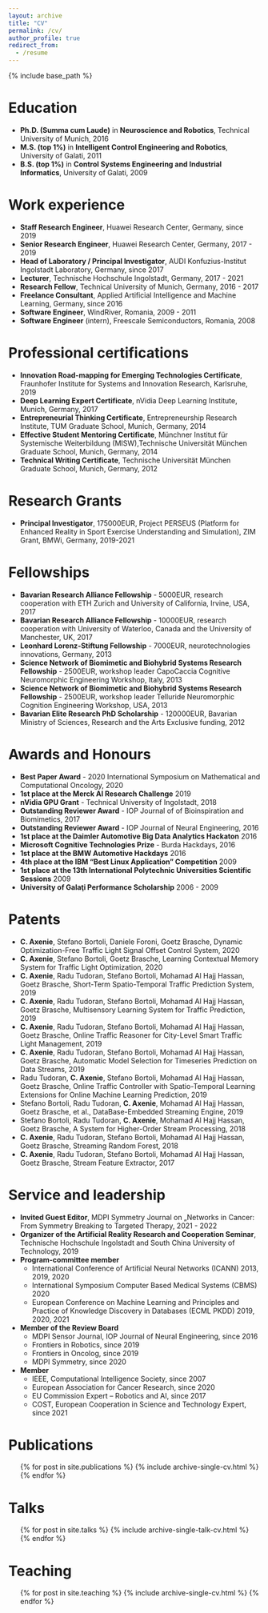 ```yaml
---
layout: archive
title: "CV"
permalink: /cv/
author_profile: true
redirect_from:
  - /resume
---
```


{% include base_path %}

Education
======
* **Ph.D. (Summa cum Laude)** in **Neuroscience and Robotics**, Technical University of Munich, 2016
* **M.S. (top 1%)** in **Intelligent Control Engineering and Robotics**, University of Galati, 2011
* **B.S. (top 1%)** in **Control Systems Engineering and Industrial Informatics**, University of Galati, 2009 


Work experience
======
* **Staff Research Engineer**, Huawei Research Center, Germany, since 2019 
* **Senior Research Engineer**, Huawei Research Center, Germany, 2017 - 2019
* **Head of Laboratory / Principal Investigator**, AUDI Konfuzius-Institut Ingolstadt Laboratory, Germany, since 2017
* **Lecturer**, Technische Hochschule Ingolstadt, Germany, 2017 - 2021
* **Research Fellow**, Technical University of Munich, Germany, 2016 - 2017
* **Freelance Consultant**, Applied Artificial Intelligence and Machine Learning, Germany, since 2016
* **Software Engineer**, WindRiver, Romania, 2009 - 2011
* **Software Engineer** (intern), Freescale Semiconductors, Romania, 2008

Professional certifications
======
* **Innovation Road-mapping for Emerging Technologies Certificate**, Fraunhofer Institute for Systems and Innovation Research, Karlsruhe, 2019	 
* **Deep Learning Expert Certificate**, nVidia Deep Learning Institute, Munich, Germany, 2017
* **Entrepreneurial Thinking Certificate**, Entrepreneurship Research Institute, TUM Graduate School, Munich, Germany, 2014
* **Effective Student Mentoring Certificate**, Münchner Institut für Systemische Weiterbildung (MISW),Technische Universität München Graduate School, Munich, Germany, 2014
* **Technical Writing Certificate**, Technische Universität München Graduate School, Munich, Germany, 2012


Research Grants
======
* **Principal Investigator**,  175000EUR, Project PERSEUS (Platform for Enhanced Reality in Sport Exercise Understanding and Simulation), ZIM Grant, BMWi, Germany, 2019-2021


Fellowships
======
* **Bavarian Research Alliance Fellowship** - 5000EUR, research cooperation with ETH Zurich and University of California, Irvine, USA, 2017
* **Bavarian Research Alliance Fellowship** - 10000EUR, research cooperation with University of Waterloo, Canada and the University of Manchester, UK, 2017
* **Leonhard Lorenz-Stiftung Fellowship** - 7000EUR, neurotechnologies innovations, Germany, 2013
* **Science Network of Biomimetic and Biohybrid Systems Research Fellowship** - 2500EUR, workshop leader CapoCaccia Cognitive Neuromorphic Engineering Workshop, Italy, 2013
* **Science Network of Biomimetic and Biohybrid Systems Research Fellowship** - 2500EUR, workshop leader Telluride Neuromorphic Cognition Engineering Workshop, USA, 2013
* **Bavarian Elite Research PhD Scholarship** - 120000EUR, Bavarian Ministry of Sciences, Research and the Arts Exclusive funding, 2012


Awards and Honours
======
* **Best Paper Award** - 2020 International Symposium on Mathematical and Computational Oncology, 2020
* **1st place at the Merck AI Research Challenge** 2019
* **nVidia GPU Grant** - Technical University of Ingolstadt, 2018
* **Outstanding Reviewer Award** - IOP Journal of of Bioinspiration and Biomimetics, 2017
* **Outstanding Reviewer Award** - IOP Journal of Neural Engineering, 2016
* **1st place at the Daimler Automotive Big Data Analytics Hackaton** 2016
* **Microsoft Cognitive Technologies Prize** - Burda Hackdays, 2016
* **1st place at the BMW Automotive Hackdays** 2016
* **4th place at the IBM “Best Linux Application” Competition** 2009
* **1st place at the 13th International Polytechnic Universities Scientific Sessions** 2009
* **University of Galaţi Performance Scholarship** 2006 - 2009

Patents
======
* **C. Axenie**, Stefano Bortoli, Daniele Foroni, Goetz Brasche, Dynamic Optimization-Free Traffic Light Signal Offset Control System, 2020
* **C. Axenie**, Stefano Bortoli, Goetz Brasche, Learning Contextual Memory System for Traffic Light Optimization, 2020
* **C. Axenie**, Radu Tudoran, Stefano Bortoli, Mohamad Al Hajj Hassan, Goetz Brasche, Short-Term Spatio-Temporal Traffic Prediction System, 2019
* **C. Axenie**, Radu Tudoran, Stefano Bortoli, Mohamad Al Hajj Hassan, Goetz Brasche, Multisensory Learning System for Traffic Prediction, 2019
* **C. Axenie**, Radu Tudoran, Stefano Bortoli, Mohamad Al Hajj Hassan, Goetz Brasche, Online Traffic Reasoner for City-Level Smart Traffic Light Management, 2019
* **C. Axenie**, Radu Tudoran, Stefano Bortoli, Mohamad Al Hajj Hassan, Goetz Brasche, Automatic Model Selection for Timeseries Prediction on Data Streams, 2019
* Radu Tudoran, **C. Axenie**, Stefano Bortoli, Mohamad Al Hajj Hassan, Goetz Brasche, Online Traffic Controller with Spatio-Temporal Learning Extensions for Online Machine Learning Prediction, 2019
* Stefano Bortoli, Radu Tudoran, **C. Axenie**, Mohamad Al Hajj Hassan, Goetz Brasche, et al., DataBase-Embedded Streaming Engine, 2019
* Stefano Bortoli, Radu Tudoran, **C. Axenie**, Mohamad Al Hajj Hassan, Goetz Brasche, A System for Higher-Order Stream Processing, 2018
* **C. Axenie**, Radu Tudoran, Stefano Bortoli, Mohamad Al Hajj Hassan, Goetz Brasche, Streaming Random Forest, 2018
* **C. Axenie**, Radu Tudoran, Stefano Bortoli, Mohamad Al Hajj Hassan, Goetz Brasche, Stream Feature Extractor, 2017

  
Service and leadership
======
* **Invited Guest Editor**, MDPI Symmetry Journal on „Networks in Cancer: From Symmetry Breaking to Targeted Therapy, 2021 - 2022
* **Organizer of the Artificial Reality Research and Cooperation Seminar**, Technische Hochschule Ingolstadt and South China University of Technology, 2019
* **Program-committee member**
  * International Conference of Artificial Neural Networks (ICANN) 2013, 2019, 2020
  * International Symposium Computer Based Medical Systems (CBMS) 2020
  * European Conference on Machine Learning and Principles and Practice of Knowledge Discovery in Databases (ECML PKDD) 2019, 2020, 2021
* **Member of the Review Board**
  * MDPI Sensor Journal, IOP Journal of Neural Engineering, since 2016
  * Frontiers in Robotics, since 2019
  * Frontiers in Oncolog, since 2019
  * MDPI Symmetry, since 2020
* **Member**
  * IEEE, Computational Intelligence Society, since 2007
  * European Association for Cancer Research, since 2020
  * EU Commission Expert – Robotics and AI, since 2017
  * COST, European Cooperation in Science and Technology Expert, since 2021 


Publications
======
  <ul>{% for post in site.publications %}
    {% include archive-single-cv.html %}
  {% endfor %}</ul>
  
Talks
======
  <ul>{% for post in site.talks %}
    {% include archive-single-talk-cv.html %}
  {% endfor %}</ul>
  
Teaching
======
  <ul>{% for post in site.teaching %}
    {% include archive-single-cv.html %}
  {% endfor %}</ul>

